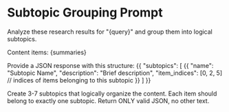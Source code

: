 # Subtopic Grouping Prompt

Analyze these research results for "{query}" and group them into logical
subtopics.

Content items: {summaries}

Provide a JSON response with this structure: {{
    "subtopics": [
        {{
            "name": "Subtopic Name",
            "description": "Brief description",
            "item_indices": [0, 2, 5]  // indices of items belonging to this subtopic
        }} ] }}

Create 3-7 subtopics that logically organize the content. Each item should
belong to exactly one subtopic. Return ONLY valid JSON, no other text.
